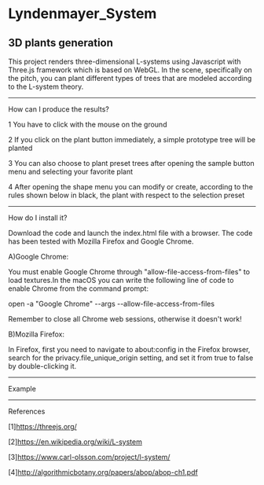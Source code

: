 # Lyndenmayer_System
3D plants generation
-----------------------------------------------------------------------------------------------

This project renders three-dimensional L-systems using Javascript with Three.js framework which is based on WebGL.
In the scene, specifically on the pitch, you can plant different types of trees that are modeled according to the L-system theory.

------------------------------------------------------------------------------------------------

How can I produce the results? 

1 You have to click with the mouse on the ground 

2 If you click on the plant button immediately, a simple prototype tree will be planted

3 You can also choose to plant preset trees after opening the sample button menu and selecting your favorite plant 

4 After opening the shape menu you can modify or create, according to the rules shown below in black, the plant with respect to the selection preset 

--------------------------------------------------------------------------------------------------

How do I install it?

Download the code and launch the index.html file with a browser. The code has been tested with Mozilla Firefox and Google Chrome.

A)Google Chrome:

You must enable Google Chrome through "allow-file-access-from-files" to load textures.In the macOS you can write the following line of code to enable     Chrome from the command prompt:

  open -a "Google Chrome" --args --allow-file-access-from-files

Remember to close all Chrome web sessions, otherwise it doesn't work!

B)Mozilla Firefox:

In Firefox, first you need to navigate to about:config in the Firefox browser, search for the privacy.file_unique_origin setting, and set it from true to false by double-clicking it.

---------------------------------------------------------------------------------------------------

Example

----------------------------------------------------------------------------------------------------

References

[1]https://threejs.org/

[2]https://en.wikipedia.org/wiki/L-system

[3]https://www.carl-olsson.com/project/l-system/

[4]http://algorithmicbotany.org/papers/abop/abop-ch1.pdf
